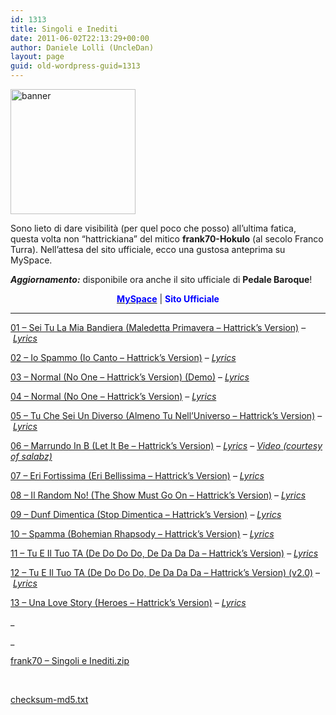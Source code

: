 ```yaml
---
id: 1313
title: Singoli e Inediti
date: 2011-06-02T22:13:29+00:00
author: Daniele Lolli (UncleDan)
layout: page
guid: old-wordpress-guid=1313
---
```

<img class="aligncenter" style="width: 200px; height: 200px;" src="https://filedn.com/lAHAHtmqjaTjJxFAtUSMfN8/files/frank70/Singoli e Inediti/banner.png" alt="banner" />

Sono lieto di dare visibilità (per quel poco che posso) all&#8217;ultima fatica, questa volta non &#8220;hattrickiana&#8221; del mitico **frank70-Hokulo** (al secolo Franco Turra). Nell&#8217;attesa del sito ufficiale, ecco una gustosa anteprima su MySpace.

**_Aggiornamento:_** disponibile ora anche il sito ufficiale di **Pedale Baroque**!

<p style="text-align: center;">
  <img class="aligncenter" src="http://a537.ac-images.myspacecdn.com/images01/55/m_55eeff5e88128cbfd0e2d46fac681838.gif" alt="" /><a title="Pedale Baroque - Balumba Tombo Reloaded - MySpace" href="http://www.myspace.com/pedalebaroque" target="_blank"><strong><span style="color: #0000ff;">MySpace</span></strong></a> | <strong><span style="color: #0000ff;">Sito Ufficiale</span></strong>
</p>

 ****
  
<a href="https://filedn.com/lAHAHtmqjaTjJxFAtUSMfN8/files/frank70/Singoli e Inediti/01 - Sei Tu La Mia Bandiera (Maledetta Primavera - Hattrick's Version).mp3" target="_blank">01 &#8211; Sei Tu La Mia Bandiera (Maledetta Primavera &#8211; Hattrick&#8217;s Version)</a> &#8211; _<a href="https://filedn.com/lAHAHtmqjaTjJxFAtUSMfN8/files/frank70/Singoli e Inediti/01 - Sei Tu La Mia Bandiera (Maledetta Primavera - Hattrick's Version).html" target="_blank">Lyrics</a>_

<a href="https://filedn.com/lAHAHtmqjaTjJxFAtUSMfN8/files/frank70/Singoli e Inediti/02 - Io Spammo (Io Canto - Hattrick's Version).mp3" target="_blank">02 &#8211; Io Spammo (Io Canto &#8211; Hattrick&#8217;s Version)</a> &#8211; _<a href="https://filedn.com/lAHAHtmqjaTjJxFAtUSMfN8/files/frank70/Singoli e Inediti/02 - Io Spammo (Io Canto - Hattrick's Version).html" target="_blank">Lyrics</a>_

<a href="https://filedn.com/lAHAHtmqjaTjJxFAtUSMfN8/files/frank70/Singoli e Inediti/03 - Normal (No One - Hattrick's Version) (Demo).mp3" target="_blank">03 &#8211; Normal (No One &#8211; Hattrick&#8217;s Version) (Demo)</a> &#8211; _<a href="https://filedn.com/lAHAHtmqjaTjJxFAtUSMfN8/files/frank70/Singoli e Inediti/03 - Normal (No One - Hattrick's Version) (Demo).html" target="_blank">Lyrics</a>_

<a href="https://filedn.com/lAHAHtmqjaTjJxFAtUSMfN8/files/frank70/Singoli e Inediti/04 - Normal (No One - Hattrick's Version).mp3" target="_blank">04 &#8211; Normal (No One &#8211; Hattrick&#8217;s Version)</a> &#8211; _<a href="https://filedn.com/lAHAHtmqjaTjJxFAtUSMfN8/files/frank70/Singoli e Inediti/04 - Normal (No One - Hattrick's Version).html" target="_blank">Lyrics</a>_

<a href="https://filedn.com/lAHAHtmqjaTjJxFAtUSMfN8/files/frank70/Singoli e Inediti/05 - Tu Che Sei Un Diverso (Almeno Tu Nell'Universo - Hattrick's Version).mp3" target="_blank">05 &#8211; Tu Che Sei Un Diverso (Almeno Tu Nell&#8217;Universo &#8211; Hattrick&#8217;s Version)</a> &#8211; _<a href="https://filedn.com/lAHAHtmqjaTjJxFAtUSMfN8/files/frank70/Singoli e Inediti/05 - Tu Che Sei Un Diverso (Almeno Tu Nell'Universo - Hattrick's Version).html" target="_blank">Lyrics</a>_

<a href="https://filedn.com/lAHAHtmqjaTjJxFAtUSMfN8/files/frank70/Singoli e Inediti/06 - Marrundo In B (Let It Be - Hattrick's Version).mp3" target="_blank">06 &#8211; Marrundo In B (Let It Be &#8211; Hattrick&#8217;s Version)</a> &#8211; _<a href="https://filedn.com/lAHAHtmqjaTjJxFAtUSMfN8/files/frank70/Singoli e Inediti/06 - Marrundo In B (Let It Be - Hattrick's Version).html" target="_blank">Lyrics</a> &#8211; <a title="Marrundo in B - Video" href="http://www.youtube.com/watch?v=lAYE0Vp7kBY" target="_blank">Video (courtesy of salabz)</a>_

<a href="https://filedn.com/lAHAHtmqjaTjJxFAtUSMfN8/files/frank70/Singoli e Inediti/07 - Eri Fortissima (Eri Bellissima - Hattrick's Version).mp3" target="_blank">07 &#8211; Eri Fortissima (Eri Bellissima &#8211; Hattrick&#8217;s Version)</a> &#8211; _<a href="https://filedn.com/lAHAHtmqjaTjJxFAtUSMfN8/files/frank70/Singoli e Inediti/07 - Eri Fortissima (Eri Bellissima - Hattrick's Version).html" target="_blank">Lyrics</a>_

<a href="https://filedn.com/lAHAHtmqjaTjJxFAtUSMfN8/files/frank70/Singoli e Inediti/08 - Il Random No! (The Show Must Go On - Hattrick's Version).mp3" target="_blank">08 &#8211; Il Random No! (The Show Must Go On &#8211; Hattrick&#8217;s Version)</a> &#8211; _<a href="https://filedn.com/lAHAHtmqjaTjJxFAtUSMfN8/files/frank70/Singoli e Inediti/08 - Il Random No! (The Show Must Go On - Hattrick's Version).html" target="_blank">Lyrics</a>_

<a href="https://filedn.com/lAHAHtmqjaTjJxFAtUSMfN8/files/frank70/Singoli e Inediti/09 - Dunf Dimentica (Stop Dimentica - Hattrick's Version).mp3" target="_blank">09 &#8211; Dunf Dimentica (Stop Dimentica &#8211; Hattrick&#8217;s Version)</a> &#8211; _<a href="https://filedn.com/lAHAHtmqjaTjJxFAtUSMfN8/files/frank70/Singoli e Inediti/09 - Dunf Dimentica (Stop Dimentica - Hattrick's Version).html" target="_blank">Lyrics</a>_

<a href="https://filedn.com/lAHAHtmqjaTjJxFAtUSMfN8/files/frank70/Singoli e Inediti/10 - Spamma (Bohemian Rhapsody - Hattrick's Version).mp3" target="_blank">10 &#8211; Spamma (Bohemian Rhapsody &#8211; Hattrick&#8217;s Version)</a> &#8211; _<a href="https://filedn.com/lAHAHtmqjaTjJxFAtUSMfN8/files/frank70/Singoli e Inediti/10 - Spamma (Bohemian Rhapsody - Hattrick's Version).html" target="_blank">Lyrics</a>_

<a href="https://filedn.com/lAHAHtmqjaTjJxFAtUSMfN8/files/frank70/Singoli e Inediti/11 - Tu E Il Tuo TA (De Do Do Do, De Da Da Da - Hattrick's Version).mp3" target="_blank">11 &#8211; Tu E Il Tuo TA (De Do Do Do, De Da Da Da &#8211; Hattrick&#8217;s Version)</a> &#8211; _<a href="https://filedn.com/lAHAHtmqjaTjJxFAtUSMfN8/files/frank70/Singoli e Inediti/11 - Tu E Il Tuo TA (De Do Do Do, De Da Da Da - Hattrick's Version).html" target="_blank">Lyrics</a>_

<a href="https://filedn.com/lAHAHtmqjaTjJxFAtUSMfN8/files/frank70/Singoli e Inediti/12 - Tu E Il Tuo TA (De Do Do Do, De Da Da Da - Hattrick's Version) (v2.0).mp3" target="_blank">12 &#8211; Tu E Il Tuo TA (De Do Do Do, De Da Da Da &#8211; Hattrick&#8217;s Version) (v2.0)</a> &#8211; _<a href="https://filedn.com/lAHAHtmqjaTjJxFAtUSMfN8/files/frank70/Singoli e Inediti/11 - Tu E Il Tuo TA (De Do Do Do, De Da Da Da - Hattrick's Version).html" target="_blank">Lyrics</a>_

<a href="https://filedn.com/lAHAHtmqjaTjJxFAtUSMfN8/files/frank70/Singoli e Inediti/13 - Una Love Story (Heroes - Hattrick's Version).mp3" target="_blank">13 &#8211; Una Love Story (Heroes &#8211; Hattrick&#8217;s Version)</a> &#8211; _<a href="https://filedn.com/lAHAHtmqjaTjJxFAtUSMfN8/files/frank70/Singoli e Inediti/13 - Una Love Story (Heroes - Hattrick's Version).html" target="_blank">Lyrics</a>_

_
  
_ 

<a href="https://filedn.com/lAHAHtmqjaTjJxFAtUSMfN8/files/frank70/Singoli%20e%20Inediti/frank70%20-%20Singoli%20e%20Inediti.zip" target="_blank">frank70 &#8211; Singoli e Inediti.zip</a>

&nbsp;

<a href="https://filedn.com/lAHAHtmqjaTjJxFAtUSMfN8/files/frank70/Singoli%20e%20Inediti/checksum-md5.txt" target="_blank">checksum-md5.txt</a>